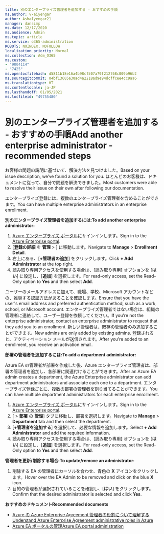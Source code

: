 ```yaml
---
title: 別のエンタープライズ管理者を追加する - おすすめの手順
ms.author: v-aiyengar
author: AshaIyengar21
manager: dansimp
ms.date: 12/17/2020
ms.audience: Admin
ms.topic: article
ms.service: o365-administration
ROBOTS: NOINDEX, NOFOLLOW
localization_priority: Normal
ms.collection: Adm_O365
ms.custom:
- "9004114"
- "7425"
ms.openlocfilehash: d5811b18e16a4b98cf507a79f212768c009b96b2
ms.sourcegitcommit: 04bf13605a30ad4a2218ad9e94dcffcee4cc9aa6
ms.translationtype: HT
ms.contentlocale: ja-JP
ms.lasthandoff: 01/05/2021
ms.locfileid: "49755480"
---
```

# <a name="add-another-enterprise-administrator---recommended-steps"></a><span data-ttu-id="dd604-102">別のエンタープライズ管理者を追加する - おすすめの手順</span><span class="sxs-lookup"><span data-stu-id="dd604-102">Add another enterprise administrator - recommended steps</span></span>

<span data-ttu-id="dd604-103">お客様の問題の説明に基づいて、解決方法を見つけました。</span><span class="sxs-lookup"><span data-stu-id="dd604-103">Based on your issue description, we’ve found a solution for you.</span></span> <span data-ttu-id="dd604-104">ほとんどのお客様は、ドキュメントに従って、自分で問題を解決できました。</span><span class="sxs-lookup"><span data-stu-id="dd604-104">Most customers were able to resolve their issue on their own after following our documentation.</span></span>

<span data-ttu-id="dd604-105">エンタープライズ登録には、複数のエンタープライズ管理者を含めることができます。</span><span class="sxs-lookup"><span data-stu-id="dd604-105">You can have multiple enterprise administrators in an enterprise enrollment.</span></span>

<span data-ttu-id="dd604-106">**別のエンタープライズ管理者を追加するには:**</span><span class="sxs-lookup"><span data-stu-id="dd604-106">**To add another enterprise administrator:**</span></span>

1. <span data-ttu-id="dd604-107">[Azure エンタープライズ ポータル](https://ea.azure.com/)にサインインします。</span><span class="sxs-lookup"><span data-stu-id="dd604-107">Sign in to the [Azure Enterprise portal](https://ea.azure.com/).</span></span>
1. <span data-ttu-id="dd604-108">[**登録の詳細** を **管理** > ] に移動します。</span><span class="sxs-lookup"><span data-stu-id="dd604-108">Navigate to **Manage** > **Enrollment Detail**.</span></span>
1. <span data-ttu-id="dd604-109">右上にある、[**+管理者の追加**] をクリックします。</span><span class="sxs-lookup"><span data-stu-id="dd604-109">Click **+ Add Administrator** at the top right.</span></span>
1. <span data-ttu-id="dd604-110">読み取り専用アクセスを使用する場合は、[読み取り専用] オプションを [**はい**] に設定し、[**追加**] を選択します。</span><span class="sxs-lookup"><span data-stu-id="dd604-110">For read-only access, set the Read-Only option to **Yes** and then select **Add**.</span></span>

<span data-ttu-id="dd604-111">ユーザーのメールアドレスに加えて、職場、学校、Microsoft アカウントなどの、推奨する認証方法があることを確認します。</span><span class="sxs-lookup"><span data-stu-id="dd604-111">Ensure that you have the user's email address and preferred authentication method, such as a work, school, or Microsoft account.</span></span> <span data-ttu-id="dd604-112">エンタープライズ管理者ではない場合は、組織の管理者に連絡して、ユーザー登録を依頼してください。</span><span class="sxs-lookup"><span data-stu-id="dd604-112">If you're not the enterprise administrator, contact an enterprise administrator to request that they add you to an enrollment.</span></span> <span data-ttu-id="dd604-113">新しい管理者は、既存の管理者のみ追加することができます。</span><span class="sxs-lookup"><span data-stu-id="dd604-113">New admins are only added by existing admins.</span></span> <span data-ttu-id="dd604-114">登録されると、アクティベーション メールが送信されます。</span><span class="sxs-lookup"><span data-stu-id="dd604-114">After you're added to an enrollment, you receive an activation email.</span></span>

<span data-ttu-id="dd604-115">**部署の管理者を追加するには:**</span><span class="sxs-lookup"><span data-stu-id="dd604-115">**To add a department administrator:**</span></span>

<span data-ttu-id="dd604-116">Azure EA の管理者が部署を作成した後、Azure エンタープライズ管理者は、部署の管理者を追加し、各部署に関連付けることができます。</span><span class="sxs-lookup"><span data-stu-id="dd604-116">After an Azure EA admin creates a department, the Azure Enterprise administrator can add department administrators and associate each one to a department.</span></span> <span data-ttu-id="dd604-117">エンタープライズ登録ごとに、複数の部署の管理者を割り当てることができます。</span><span class="sxs-lookup"><span data-stu-id="dd604-117">You can have multiple department administrators for each enterprise enrollment.</span></span>

1. <span data-ttu-id="dd604-118">[Azure エンタープライズ ポータル](https://ea.azure.com/)にサインインします。</span><span class="sxs-lookup"><span data-stu-id="dd604-118">Sign in to the [Azure Enterprise portal](https://ea.azure.com/).</span></span>
1. <span data-ttu-id="dd604-119">[ > **部署** の **管理**] タブに移動し、部署を選択します。</span><span class="sxs-lookup"><span data-stu-id="dd604-119">Navigate to **Manage** > **Department** tab and then select the department.</span></span>
1. <span data-ttu-id="dd604-120">[**+管理者を追加する**] を選択して、必要な情報を追加します。</span><span class="sxs-lookup"><span data-stu-id="dd604-120">Select **+ Add Administrator** and add the required information.</span></span>
1. <span data-ttu-id="dd604-121">読み取り専用アクセスを使用する場合は、[読み取り専用] オプションを [**はい**] に設定し、[**追加**] を選択します。</span><span class="sxs-lookup"><span data-stu-id="dd604-121">For read-only access, set the Read-Only option to **Yes** and then select **Add**.</span></span>

<span data-ttu-id="dd604-122">**管理者を更新/削除する場合:**</span><span class="sxs-lookup"><span data-stu-id="dd604-122">**To update/remove an administrator:**</span></span>

1. <span data-ttu-id="dd604-123">削除する EA の管理者にカーソルを合わせ、青色の **X** アイコンをクリックします。</span><span class="sxs-lookup"><span data-stu-id="dd604-123">Hover over the EA Admin to be removed and click on the blue **X** icon.</span></span>
1. <span data-ttu-id="dd604-124">目的の管理者が選択されていることを確認し、[**はい**] をクリックします。</span><span class="sxs-lookup"><span data-stu-id="dd604-124">Confirm that the desired administrator is selected and click **Yes**.</span></span>

<span data-ttu-id="dd604-125">**おすすめのドキュメント**</span><span class="sxs-lookup"><span data-stu-id="dd604-125">**Recommended documents**</span></span>

- [<span data-ttu-id="dd604-126">Azure の Azure Enterprise Agreement 管理者の役割について理解する</span><span class="sxs-lookup"><span data-stu-id="dd604-126">Understand Azure Enterprise Agreement administrative roles in Azure</span></span>](https://docs.microsoft.com/azure/billing/billing-understand-ea-roles)
- [<span data-ttu-id="dd604-127">Azure EA ポータルの管理</span><span class="sxs-lookup"><span data-stu-id="dd604-127">Azure EA portal administration</span></span>](https://docs.microsoft.com/azure/billing/billing-ea-portal-administration)
